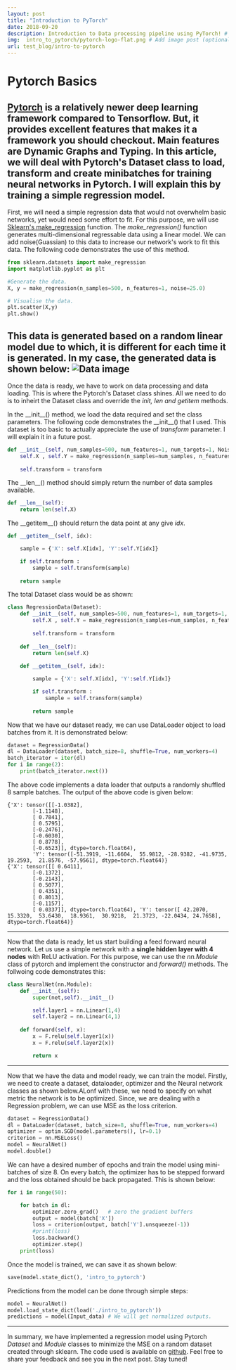 ```yaml
---
layout: post
title: "Introduction to PyTorch"
date: 2018-09-20
description: Introduction to Data processing pipeline using PyTorch! # Add post description (optional)
img:  intro_to_pytorch/pytorch-logo-flat.png # Add image post (optional)
url: test_blog/intro-to-pytorch
---
```


Pytorch Basics
====
[Pytorch](pytorch.org) is a relatively newer deep learning framework compared to Tensorflow. But, it provides excellent features that makes it a framework you should checkout. Main features are **Dynamic Graphs and Typing**.
In this article, we will deal with Pytorch's Dataset class to load, transform and create minibatches for training neural networks in Pytorch. I will explain this by training a simple regression model.
---
First, we will need a simple regression data that would not overwhelm basic networks, yet would need some effort to fit. For this purpose, we will use [Sklearn's make_regression](http://scikit-learn.org/stable/modules/generated/sklearn.datasets.make_regression.html) function. The _make_regression()_ function generates multi-dimensional regressable data using a linear model. We can add noise(Guassian) to this data to increase our network's work to fit this data. The following code demonstrates the use of this method.

```python
from sklearn.datasets import make_regression
import matplotlib.pyplot as plt

#Generate the data.
X, y = make_regression(n_samples=500, n_features=1, noise=25.0)

# Visualise the data.
plt.scatter(X,y)
plt.show()
```
This data is generated based on a random linear model due to which, it is different for each time it is generated. In my case, the generated data is shown below:
![Data image](/path/to/data_plot)
---
Once the data is ready, we have to work on data processing and data loading. This is where the Pytorch's Dataset class shines. All we need to do is to inheirt the Dataset class and override the _init, len and getitem_ methods.

In the \_\_init\_\_() method, we load the data required and set the class parameters. The following code demonstrates the \_\_init\_\_() that I used. This dataset is too basic to actually appreciate the use of _transform_ parameter. I will explain it in a future post.
```python
def __init__(self, num_samples=500, num_features=1, num_targets=1, Noise=25.0, transform=None):
    self.X , self.Y = make_regression(n_samples=num_samples, n_features=num_features, noise=Noise)
        
    self.transform = transform
```

The \_\_len\_\_() method should simply return the number of data samples available.
```python
def __len__(self):
    return len(self.X)
```

The \_\_getitem\_\_() should return the data point at any give _idx_.
```python
def __getitem__(self, idx):

    sample = {'X': self.X[idx], 'Y':self.Y[idx]}

    if self.transform :
        sample = self.transform(sample)
        
    return sample
```
The total Dataset class would be as shown:
```python
class RegressionData(Dataset):
    def __init__(self, num_samples=500, num_features=1, num_targets=1, Noise=25.0, transform=None):
        self.X , self.Y = make_regression(n_samples=num_samples, n_features=num_features, noise=Noise)
        
        self.transform = transform
    
    def __len__(self):
        return len(self.X)
    
    def __getitem__(self, idx):

        sample = {'X': self.X[idx], 'Y':self.Y[idx]}

        if self.transform :
            sample = self.transform(sample)
        
        return sample
```
Now that we have our dataset ready, we can use DataLoader object to load batches from it. It is demonstrated below:
```python
dataset = RegressionData()
dl = DataLoader(dataset, batch_size=8, shuffle=True, num_workers=4)
batch_iterator = iter(dl)
for i in range(2):
    print(batch_iterator.next())
```
The above code implements a data loader that outputs a randomly shuffled 8 sample batches. The output of the above code is given below:
```output
{'X': tensor([[-1.0382],
        [-1.1148],
        [ 0.7841],
        [ 0.5795],
        [-0.2476],
        [-0.6030],
        [ 0.8778],
        [-0.6523]], dtype=torch.float64), 
        'Y': tensor([-51.3919, -11.6604,  55.9812, -28.9382, -41.9735,  19.2593,  21.8576, -57.9561], dtype=torch.float64)}
{'X': tensor([[ 0.6411],
        [-0.1372],
        [-0.2143],
        [ 0.5077],
        [ 0.4351],
        [ 0.8013],
        [-0.1157],
        [ 0.0337]], dtype=torch.float64), 'Y': tensor([ 42.2070,  15.3320,  53.6430,  18.9361,  30.9218,  21.3723, -22.0434, 24.7658], dtype=torch.float64)}
```
---
Now that the data is ready, let us start building a feed forward neural network. Let us use a simple network with a __single hidden layer with 4 nodes__ with ReLU activation. For this purpose, we can use the _nn.Module_ class of pytorch and implement the constructor and _forward()_ methods. The follwoing code demonstrates this:
```python
class NeuralNet(nn.Module):
    def __init__(self):
        super(net,self).__init__()

        self.layer1 = nn.Linear(1,4)
        self.layer2 = nn.Linear(4,1)
    
    def forward(self, x):
        x = F.relu(self.layer1(x))
        x = F.relu(self.layer2(x))

        return x
```
---
Now that we have the data and model ready, we can train the model. Firstly, we need to create a dataset, dataloader, optimizer and the Neural network classes as shown below.ALonf with these, we need to specify on what metric the network is to be optimized. Since, we are dealing with a Regression problem, we can use MSE as the loss criterion.
```python
dataset = RegressionData()
dl = DataLoader(dataset, batch_size=8, shuffle=True, num_workers=4)
optimizer = optim.SGD(model.parameters(), lr=0.1)
criterion = nn.MSELoss()
model = NeuralNet()
model.double()
```
We can have a desired number of epochs and train the model using mini-batches of size 8. On every batch, the optimizer has to be stepped forward and the loss obtained should be back propagated. This is shown below:
```python
for i in range(50):

    for batch in dl:
        optimizer.zero_grad()   # zero the gradient buffers
        output = model(batch['X'])
        loss = criterion(output, batch['Y'].unsqueeze(-1))
        #print(loss)
        loss.backward()
        optimizer.step()
    print(loss)
```

Once the model is trained, we can save it as shown below:
```python
save(model.state_dict(), 'intro_to_pytorch')
```
Predictions from the model can be done through simple steps:
```python
model = NeuralNet()
model.load_state_dict(load('./intro_to_pytorch'))
predictions = model(Input_data) # We will get normalized outputs.
```
---
In summary, we have implemented a regression model using Pytorch _Dataset_ and _Module_ classes to minimize the MSE on a random dataset created through sklearn. The code used is available on [github](/add/link/). Feel free to share your feedback and see you in the next post. Stay tuned!